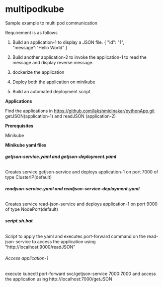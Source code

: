 # multipodkube
Sample example to multi pod communication

Requirement is as follows 

1. Build an application-1 to display a JSON file. 
 {
   "id": "1", "message":"Hello World"
 }
2. Build another application-2 to invoke the application-1 to read the message and display reverse message. 

3. dockerize the application

4. Deploy both the application on minikube 

5. Build an automated deployment script


**Applications**

Find the applications in https://github.com/lakshmidinakar/pythonApp.git getJSON(application-1) and readJSON (application-2)

**Prerequisites**

Minikube


**Minikube yaml files**

###### **getjson-service.yaml and getjson-deployment.yaml**

Creates service getjson-service and deploys application-1 on port 7000 of type ClusterIP(default)

###### **readjson-service.yaml and readjson-service-deployment.yaml**

Creates service read-json-service and deploys application-1 on port 9000 of type NodePort(default)

###### **script.sh.bat**

Script to apply the yaml and executes port-forward command on the read-json-service to access the application using "http://localhost:9000/readJSON"


###### *Access application-1*
execute kubectl port-forward svc/getjson-service 7000:7000 and access the application using http://localhost:7000/getJSON

